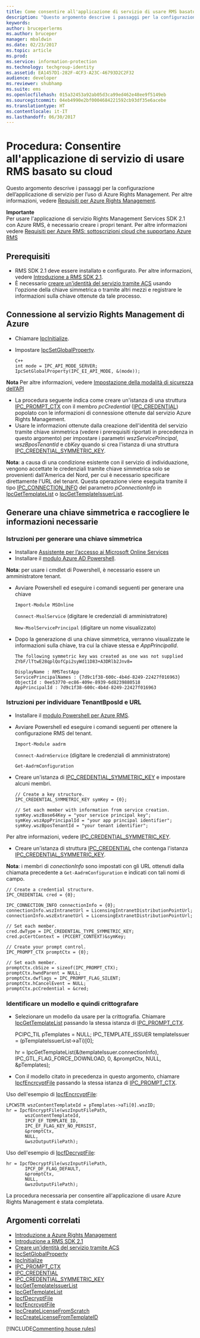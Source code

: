 ```yaml
---
title: Come consentire all'applicazione di servizio di usare RMS basato su cloud | Azure RMS
description: "Questo argomento descrive i passaggi per la configurazione dell’applicazione di servizio per l’uso di Azure Rights Management."
keywords: 
author: bruceperlerms
ms.author: bruceper
manager: mbaldwin
ms.date: 02/23/2017
ms.topic: article
ms.prod: 
ms.service: information-protection
ms.technology: techgroup-identity
ms.assetid: EA1457D1-282F-4CF3-A23C-46793D2C2F32
audience: developer
ms.reviewer: shubhamp
ms.suite: ems
ms.openlocfilehash: 015a32453a92ab05d3ca99ed462e48ee9f5149eb
ms.sourcegitcommit: 04eb4990e2bf0004684221592cb93df35e6acebe
ms.translationtype: HT
ms.contentlocale: it-IT
ms.lasthandoff: 06/30/2017
---
```

# <a name="how-to-enable-your-service-application-to-work-with-cloud-based-rms"></a>Procedura: Consentire all'applicazione di servizio di usare RMS basato su cloud

Questo argomento descrive i passaggi per la configurazione dell’applicazione di servizio per l’uso di Azure Rights Management. Per altre informazioni, vedere [Requisiti per Azure Rights Management](https://technet.microsoft.com/library/jj585016.aspx).

**Importante**  
Per usare l'applicazione di servizio Rights Management Services SDK 2.1 con Azure RMS, è necessario creare i propri tenant. Per altre informazioni vedere [Requisiti per Azure RMS: sottoscrizioni cloud che supportano Azure RMS](../get-started/requirements-subscriptions.md)

## <a name="prerequisites"></a>Prerequisiti

-   RMS SDK 2.1 deve essere installato e configurato. Per altre informazioni, vedere [Introduzione a RMS SDK 2.1](getting-started-with-ad-rms-2-0.md).
-   È necessario [creare un'identità del servizio tramite ACS](https://msdn.microsoft.com/en-us/library/gg185924.aspx) usando l'opzione della chiave simmetrica o tramite altri mezzi e registrare le informazioni sulla chiave ottenute da tale processo.

## <a name="connecting-to-the-azure-rights-management-service"></a>Connessione al servizio Rights Management di Azure

-   Chiamare [IpcInitialize](https://msdn.microsoft.com/library/jj127295.aspx).
-   Impostare [IpcSetGlobalProperty](https://msdn.microsoft.com/library/hh535270.aspx).

        C++
        int mode = IPC_API_MODE_SERVER;
        IpcSetGlobalProperty(IPC_EI_API_MODE, &(mode));


  **Nota** Per altre informazioni, vedere [Impostazione della modalità di sicurezza dell’API](setting-the-api-security-mode-api-mode.md)

     
-   La procedura seguente indica come creare un'istanza di una struttura [IPC\_PROMPT\_CTX](https://msdn.microsoft.com/library/hh535278.aspx) con il membro *pcCredential*  ([IPC\_CREDENTIAL](https://msdn.microsoft.com/library/hh535275.aspx)) popolato con le informazioni di connessione ottenute dal servizio Azure Rights Management.
-   Usare le informazioni ottenute dalla creazione dell'identità del servizio tramite chiave simmetrica (vedere i prerequisiti riportati in precedenza in questo argomento) per impostare i parametri *wszServicePrincipal*, *wszBposTenantId* e *cbKey* quando si crea l'istanza di una struttura [IPC\_CREDENTIAL\_SYMMETRIC\_KEY](https://msdn.microsoft.com/library/dn133062.aspx).

**Nota**: a causa di una condizione esistente con il servizio di individuazione, vengono accettate le credenziali tramite chiave simmetrica solo se provenienti dall'America del Nord, per cui è necessario specificare direttamente l'URL del tenant. Questa operazione viene eseguita tramite il tipo [IPC\_CONNECTION\_INFO](https://msdn.microsoft.com/library/hh535274.aspx) del parametro *pConnectionInfo* in [IpcGetTemplateList](https://msdn.microsoft.com/library/hh535267.aspx) o [IpcGetTemplateIssuerList](https://msdn.microsoft.com/library/hh535266.aspx).

## <a name="generate-a-symmetric-key-and-collect-the-needed-information"></a>Generare una chiave simmetrica e raccogliere le informazioni necessarie

### <a name="instructions-to-generate-a-symmetric-key"></a>Istruzioni per generare una chiave simmetrica

-   Installare [Assistente per l’accesso ai Microsoft Online Services](http://go.microsoft.com/fwlink/p/?LinkID=286152)
-   Installare il [modulo Azure AD Powershell](https://bposast.vo.msecnd.net/MSOPMW/8073.4/amd64/AdministrationConfig-en.msi).

**Nota**: per usare i cmdlet di Powershell, è necessario essere un amministratore tenant.

- Avviare Powershell ed eseguire i comandi seguenti per generare una chiave

    `Import-Module MSOnline`

    `Connect-MsolService` (digitare le credenziali di amministratore)

    `New-MsolServicePrincipal` (digitare un nome visualizzato)

- Dopo la generazione di una chiave simmetrica, verranno visualizzate le informazioni sulla chiave, tra cui la chiave stessa e *AppPrincipalId*.

      The following symmetric key was created as one was not supplied
      ZYbF/lTtwE28qplQofCpi2syWd11D83+A3DRlb2Jnv8=

      DisplayName : RMSTestApp
      ServicePrincipalNames : {7d9c1f38-600c-4b4d-8249-22427f016963}
      ObjectId : 0ee53770-ec86-409e-8939-6d8239880518
      AppPrincipalId : 7d9c1f38-600c-4b4d-8249-22427f016963


### <a name="instructions-to-find-out-tenantbposid-and-urls"></a>Istruzioni per individuare **TenantBposId** e **URL**

-   Installare il [modulo Powershell per Azure RMS](https://technet.microsoft.com/en-us/library/jj585012.aspx).
-   Avviare Powershell ed eseguire i comandi seguenti per ottenere la configurazione RMS del tenant.

    `Import-Module aadrm`

    `Connect-AadrmService` (digitare le credenziali di amministratore)

    `Get-AadrmConfiguration`


- Creare un'istanza di [IPC\_CREDENTIAL\_SYMMETRIC\_KEY](https://msdn.microsoft.com/library/dn133062.aspx) e impostare alcuni membri.

      // Create a key structure.
      IPC_CREDENTIAL_SYMMETRIC_KEY symKey = {0};

      // Set each member with information from service creation.
      symKey.wszBase64Key = "your service principal key";
      symKey.wszAppPrincipalId = "your app principal identifier";
      symKey.wszBposTenantId = "your tenant identifier";


Per altre informazioni, vedere [IPC\_CREDENTIAL\_SYMMETRIC\_KEY](https://msdn.microsoft.com/library/dn133062.aspx).

-   Creare un'istanza di struttura [IPC\_CREDENTIAL](https://msdn.microsoft.com/library/hh535275.aspx) che contenga l'istanza [IPC\_CREDENTIAL\_SYMMETRIC\_KEY](https://msdn.microsoft.com/library/dn133062.aspx).

**Nota**: i membri di *conectionInfo* sono impostati con gli URL ottenuti dalla chiamata precedente a `Get-AadrmConfiguration` e indicati con tali nomi di campo.

    // Create a credential structure.
    IPC_CREDENTIAL cred = {0};

    IPC_CONNECTION_INFO connectionInfo = {0};
    connectionInfo.wszIntranetUrl = LicensingIntranetDistributionPointUrl;
    connectionInfo.wszExtranetUrl = LicensingExtranetDistributionPointUrl;

    // Set each member.
    cred.dwType = IPC_CREDENTIAL_TYPE_SYMMETRIC_KEY;
    cred.pcCertContext = (PCCERT_CONTEXT)&symKey;

    // Create your prompt control.
    IPC_PROMPT_CTX promptCtx = {0};

    // Set each member.
    promptCtx.cbSize = sizeof(IPC_PROMPT_CTX);
    promptCtx.hwndParent = NULL;
    promptCtx.dwflags = IPC_PROMPT_FLAG_SILENT;
    promptCtx.hCancelEvent = NULL;
    promptCtx.pcCredential = &cred;

### <a name="identify-a-template-and-then-encrypt"></a>Identificare un modello e quindi crittografare

-   Selezionare un modello da usare per la crittografia.
    Chiamare [IpcGetTemplateList](https://msdn.microsoft.com/library/hh535267.aspx) passando la stessa istanza di [IPC\_PROMPT\_CTX](https://msdn.microsoft.com/library/hh535278.aspx).


    PCIPC_TIL pTemplates = NULL; IPC_TEMPLATE_ISSUER templateIssuer = (pTemplateIssuerList->aTi)[0];

    hr = IpcGetTemplateList(&(templateIssuer.connectionInfo),        IPC_GTL_FLAG_FORCE_DOWNLOAD,        0,        &promptCtx,        NULL,        &pTemplates);


-   Con il modello citato in precedenza in questo argomento, chiamare [IpcfEncrcyptFile](https://msdn.microsoft.com/library/dn133059.aspx) passando la stessa istanza di [IPC\_PROMPT\_CTX](https://msdn.microsoft.com/library/hh535278.aspx).

Uso dell'esempio di [IpcfEncrcyptFile](https://msdn.microsoft.com/library/dn133059.aspx):

    LPCWSTR wszContentTemplateId = pTemplates->aTi[0].wszID;
    hr = IpcfEncryptFile(wszInputFilePath,
           wszContentTemplateId,
           IPCF_EF_TEMPLATE_ID,
           IPC_EF_FLAG_KEY_NO_PERSIST,
           &promptCtx,
           NULL,
           &wszOutputFilePath);

Uso dell'esempio di [IpcfDecryptFile](https://msdn.microsoft.com/library/dn133058.aspx):

    hr = IpcfDecryptFile(wszInputFilePath,
           IPCF_DF_FLAG_DEFAULT,
           &promptCtx,
           NULL,
           &wszOutputFilePath);

La procedura necessaria per consentire all'applicazione di usare Azure Rights Management è stata completata.

## <a name="related-topics"></a>Argomenti correlati

* [Introduzione a Azure Rights Management](https://technet.microsoft.com/en-us/library/jj585016.aspx)
* [Introduzione a RMS SDK 2.1](getting-started-with-ad-rms-2-0.md)
* [Creare un'identità del servizio tramite ACS](https://msdn.microsoft.com/en-us/library/gg185924.aspx)
* [IpcSetGlobalProperty](https://msdn.microsoft.com/library/hh535270.aspx)
* [IpcInitialize](https://msdn.microsoft.com/library/jj127295.aspx)
* [IPC\_PROMPT\_CTX](https://msdn.microsoft.com/library/hh535278.aspx)
* [IPC\_CREDENTIAL](https://msdn.microsoft.com/library/hh535275.aspx)
* [IPC\_CREDENTIAL\_SYMMETRIC\_KEY](https://msdn.microsoft.com/library/dn133062.aspx)
* [IpcGetTemplateIssuerList](https://msdn.microsoft.com/library/hh535266.aspx)
* [IpcGetTemplateList](https://msdn.microsoft.com/library/hh535267.aspx)
* [IpcfDecryptFile](https://msdn.microsoft.com/library/dn133058.aspx)
* [IpcfEncrcyptFile](https://msdn.microsoft.com/library/dn133059.aspx)
* [IpcCreateLicenseFromScratch](https://msdn.microsoft.com/library/hh535256.aspx)
* [IpcCreateLicenseFromTemplateID](https://msdn.microsoft.com/library/hh535257.aspx)

[!INCLUDE[Commenting house rules](../includes/houserules.md)]